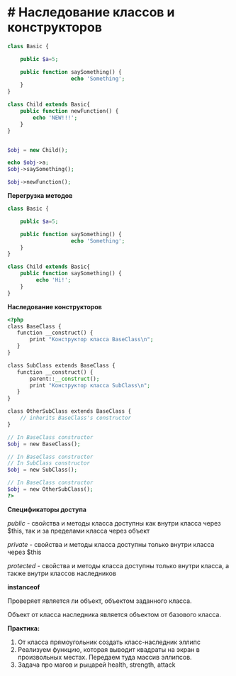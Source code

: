 # # Наследование классов и конструкторов

```php
class Basic {

	public $a=5;

	public function saySomething() {
        	        echo 'Something';
    }
}

class Child extends Basic{
    public function newFunction() {
		echo 'NEW!!!';
	}
}


$obj = new Child();

echo $obj->a;
$obj->saySomething();

$obj->newFunction();
```

**Перегрузка методов**

```php
class Basic {

	public $a=5;

	public function saySomething() {
        	        echo 'Something';
    }
}

class Child extends Basic{
    public function saySomething() {
         echo 'Hi!';
    }
}
```


**Наследование конструкторов**

```php
<?php
class BaseClass {
   function __construct() {
       print "Конструктор класса BaseClass\n";
   }
}

class SubClass extends BaseClass {
   function __construct() {
       parent::__construct();
       print "Конструктор класса SubClass\n";
   }
}

class OtherSubClass extends BaseClass {
    // inherits BaseClass's constructor
}

// In BaseClass constructor
$obj = new BaseClass();

// In BaseClass constructor
// In SubClass constructor
$obj = new SubClass();

// In BaseClass constructor
$obj = new OtherSubClass();
?>
```

**Спецификаторы доступа**

_public_ - свойства и методы класса доступны как внутри класса через $this, так и за пределами класса через объект

_private_ - свойства и методы класса доступны только внутри класса через $this

_protected_ - свойства и методы класса доступны только внутри класса, а также внутри классов наследников


**instanceof**

Проверяет является ли объект, объектом заданного класса.

Объект от класса наследника является объектом от базового класса.


**Практика:**

1.	От класса прямоугольник создать класс-наследник эллипс
2.	Реализуем функцию, которая выводит квадраты на экран в произвольных местах. Передаем туда массив эллипсов. 
3.	Задача про магов и рыцарей health, strength, attack




